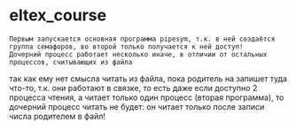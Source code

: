 # eltex_course
    Первым запускается основная программа pipesym, т.к. в ней создаётся группа семафоров, во второй только получается к ней доступ!
    Дочерний процесс работает несколько иначе, в отличии от остальных процессов, считывающих из файла 
так как ему нет смысла читать из файла, пока родитель на запишет туда что-то, т.к. они работают в связке,
то есть даже если доступно 2 процесса чтения, а читает только один процесс (вторая программа), то дочерний процесс читать не будет:
он читает только после записи числа родителем в файл!